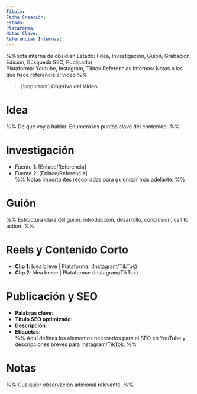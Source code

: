 ```yaml
---
Título:  
Fecha Creación:  
Estado: 
Plataforma: 
Notas Clave:  
Referencias Internas: 
---
```


%%nota interna de obsidian
Estado: (Idea, Investigación, Guión, Grabación, Edición, Búsqueda SEO, Publicado)  
Plataforma:  Youtube, Instagram, Tiktok
Referencias Internas: Notas a las que hace referencia el video
%%


> [!important] **Objetivo del Vídeo**  
> 

# Idea  
%% De qué voy a hablar. Enumera los puntos clave del contenido. %%

# Investigación  
- Fuente 1: [Enlace/Referencia]  
- Fuente 2: [Enlace/Referencia]  
%% Notas importantes recopiladas para guionizar más adelante. %%

# Guión  
%% Estructura clara del guion: introducción, desarrollo, conclusión, call to action. %%

# Reels y Contenido Corto  
- **Clip 1**: Idea breve | Plataforma: (Instagram/TikTok)  
- **Clip 2**: Idea breve | Plataforma: (Instagram/TikTok)  

# Publicación y SEO  
- **Palabras clave**:  
- **Título SEO optimizado**:  
- **Descripción**:  
- **Etiquetas**:  
%% Aquí defines los elementos necesarios para el SEO en YouTube y descripciones breves para Instagram/TikTok. %%

# Notas  
%% Cualquier observación adicional relevante. %%
